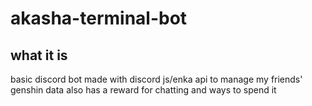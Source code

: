# akasha-terminal-bot
## what it is
basic discord bot made with discord js/enka api to manage my friends' genshin data 
also has a reward for chatting and ways to spend it
